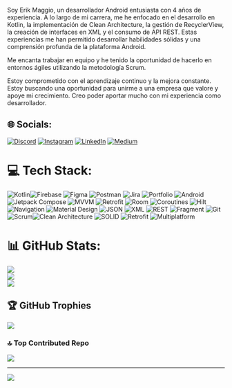 
Soy Erik Maggio, un desarrollador Android entusiasta con 4 años de experiencia. A lo largo de mi carrera, me he enfocado en el desarrollo en Kotlin, la implementación de Clean Architecture, la gestión de RecyclerView, la creación de interfaces en XML y el consumo de API REST. Estas experiencias me han permitido desarrollar habilidades sólidas y una comprensión profunda de la plataforma Android.

Me encanta trabajar en equipo y he tenido la oportunidad de hacerlo en entornos ágiles utilizando la metodología Scrum.

Estoy comprometido con el aprendizaje continuo y la mejora constante. Estoy buscando una oportunidad para unirme a una empresa que valore y apoye mi crecimiento. Creo poder aportar mucho con mi experiencia como desarrollador.

## 🌐 Socials:
[![Discord](https://img.shields.io/badge/Discord-%237289DA.svg?logo=discord&logoColor=white)](https://discord.gg/Eri) [![Instagram](https://img.shields.io/badge/Instagram-%23E4405F.svg?logo=Instagram&logoColor=white)](https://instagram.com/erik_maggio) [![LinkedIn](https://img.shields.io/badge/LinkedIn-%230077B5.svg?logo=linkedin&logoColor=white)](https://linkedin.com/in/https://www.linkedin.com/in/erik-maggio-3231b0217/) [![Medium](https://img.shields.io/badge/Medium-12100E?logo=medium&logoColor=white)](https://medium.com/@agustin) 

# 💻 Tech Stack:
![Kotlin](https://img.shields.io/badge/kotlin-%237F52FF.svg?style=for-the-badge&logo=kotlin&logoColor=white)![Firebase](https://img.shields.io/badge/firebase-a08021?style=for-the-badge&logo=firebase&logoColor=ffcd34) ![Figma](https://img.shields.io/badge/figma-%23F24E1E.svg?style=for-the-badge&logo=figma&logoColor=white) ![Postman](https://img.shields.io/badge/Postman-FF6C37?style=for-the-badge&logo=postman&logoColor=white) ![Jira](https://img.shields.io/badge/jira-%230A0FFF.svg?style=for-the-badge&logo=jira&logoColor=white) ![Portfolio](https://img.shields.io/badge/Portfolio-%23000000.svg?style=for-the-badge&logo=firefox&logoColor=#FF7139) ![Android](https://img.shields.io/badge/Android-3DDC84?style=for-the-badge&logo=android&logoColor=white)
![Jetpack Compose](https://img.shields.io/badge/Jetpack%20Compose-4285F4?style=for-the-badge&logo=jetpackcompose&logoColor=white) ![MVVM](https://img.shields.io/badge/MVVM-%230095D5.svg?style=for-the-badge&logoColor=white)
![Retrofit](https://img.shields.io/badge/Retrofit-FF6C37?style=for-the-badge&logo=retrofit&logoColor=white) ![Room](https://img.shields.io/badge/Room-4285F4?style=for-the-badge&logo=room&logoColor=white)
![Coroutines](https://img.shields.io/badge/Coroutines-%23FF5733.svg?style=for-the-badge&logo=coroutines&logoColor=white)
![Hilt](https://img.shields.io/badge/Hilt-00897B?style=for-the-badge&logo=dagger&logoColor=white) ![Navigation](https://img.shields.io/badge/Navigation-232F3E?style=for-the-badge&logo=nav&logoColor=white)
![Material Design](https://img.shields.io/badge/Material%20Design-757575?style=for-the-badge&logo=material-design&logoColor=white)
![JSON](https://img.shields.io/badge/JSON-000000?style=for-the-badge&logo=json&logoColor=white) ![XML](https://img.shields.io/badge/XML-E34F26?style=for-the-badge&logo=xml&logoColor=white) ![REST](https://img.shields.io/badge/REST-02569B?style=for-the-badge&logo=rest&logoColor=white) ![Fragment](https://img.shields.io/badge/Fragment-007ACC?style=for-the-badge&logo=android&logoColor=white)
![Git](https://img.shields.io/badge/Git-F05033?style=for-the-badge&logo=git&logoColor=white)
![Scrum](https://img.shields.io/badge/Scrum-6DB33F?style=for-the-badge&logo=scrum&logoColor=white)![Clean Architecture](https://img.shields.io/badge/Clean%20Architecture-7B8794?style=for-the-badge&logo=cleanarchitecture&logoColor=white)
![SOLID](https://img.shields.io/badge/SOLID-ffcc00?style=for-the-badge&logo=solid&logoColor=black)
![Retrofit](https://img.shields.io/badge/Retrofit-FF6C37?style=for-the-badge&logo=retrofit&logoColor=white) ![Multiplatform](https://img.shields.io/badge/Multiplatform-4285F4?style=for-the-badge&logo=android&logoColor=white)



# 📊 GitHub Stats:
![](https://github-readme-stats.vercel.app/api?username=ErikMaggio&theme=dark&hide_border=false&include_all_commits=false&count_private=false)<br/>
![](https://github-readme-streak-stats.herokuapp.com/?user=ErikMaggio&theme=dark&hide_border=false)<br/>
![](https://github-readme-stats.vercel.app/api/top-langs/?username=ErikMaggio&theme=dark&hide_border=false&include_all_commits=false&count_private=false&layout=compact)

## 🏆 GitHub Trophies
![](https://github-profile-trophy.vercel.app/?username=ErikMaggio&theme=dracula&no-frame=false&no-bg=true&margin-w=4)



### 🔝 Top Contributed Repo
![](https://github-contributor-stats.vercel.app/api?username=ErikMaggio&limit=5&theme=dark&combine_all_yearly_contributions=true)

---
[![](https://visitcount.itsvg.in/api?id=ErikMaggio&icon=0&color=0)](https://visitcount.itsvg.in)

<!-- Proudly created with GPRM ( https://gprm.itsvg.in ) -->

